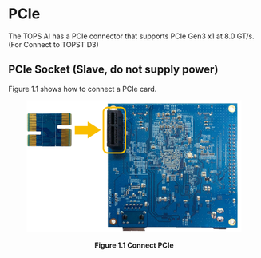 ﻿# PCIe

The TOPS AI has a PCIe connector that supports PCIe Gen3 x1 at 8.0 GT/s.
(For Connect to TOPST D3)

## PCIe Socket (Slave, do not supply power)

Figure 1.1 shows how to connect a PCIe card.

<p align="center"><img src="https://github.com/topst-development/Documentation/blob/main/TOPST-AI/Hardware/media/5. PCIe.image1.png"
style="width:4.48039in;height:2.76691in"
<img src="https://github.com/topst-development/Documentation/blob/main/TOPST-AI/Hardware/media/5. PCIe.image2.png"
style="width:3.0597in;height:3.98339in"</p>
<p align="center"><strong>Figure 1.1 Connect PCIe</strong></p>
